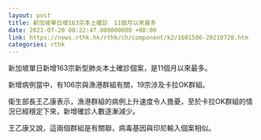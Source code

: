```yaml
---
layout: post
title: 新加坡單日增163宗本土確診　11個月以來最多
date: 2021-07-20 00:22:47.000000000 +08:00
link: https://news.rthk.hk/rthk/ch/component/k2/1601586-20210720.htm
categories: rthk
---
```


新加坡單日新增163宗新型肺炎本土確診個案，是11個月以來最多。

新增病例當中，有106宗與漁港群組有關，19宗涉及卡拉OK群組。

衛生部長王乙康表示，漁港群組的病例上升速度令人擔憂，至於卡拉OK群組的情況已經穩定下來，新增確診人數逐漸減少。

王乙康又說，這兩個群組是有關聯，病毒基因與印尼輸入個案相似。
